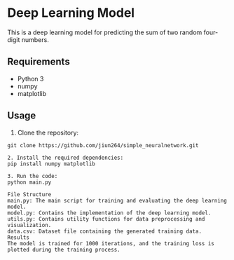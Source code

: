 # Deep Learning Model

This is a deep learning model for predicting the sum of two random four-digit numbers.

## Requirements

- Python 3
- numpy
- matplotlib

## Usage

1. Clone the repository:

```shell
git clone https://github.com/jiun264/simple_neuralnetwork.git

2. Install the required dependencies:
pip install numpy matplotlib

3. Run the code:
python main.py

File Structure
main.py: The main script for training and evaluating the deep learning model.
model.py: Contains the implementation of the deep learning model.
utils.py: Contains utility functions for data preprocessing and visualization.
data.csv: Dataset file containing the generated training data.
Results
The model is trained for 1000 iterations, and the training loss is plotted during the training process.
